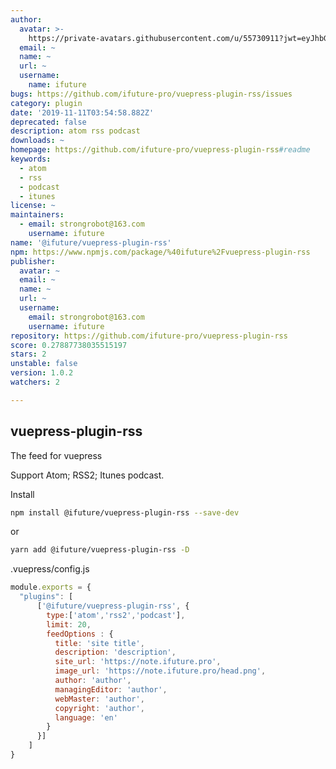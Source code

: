 ```yaml
---
author:
  avatar: >-
    https://private-avatars.githubusercontent.com/u/55730911?jwt=eyJhbGciOiJIUzI1NiIsInR5cCI6IkpXVCJ9.eyJpc3MiOiJnaXRodWIuY29tIiwiYXVkIjoicmF3LmdpdGh1YnVzZXJjb250ZW50LmNvbSIsImtleSI6ImtleTEiLCJleHAiOjE3MzQ2NzMzODAsIm5iZiI6MTczNDY3MjE4MCwicGF0aCI6Ii91LzU1NzMwOTExIn0.1jYvnZz8UUNxOe4MbfMX-iuYrA9d2n_W4YRA6qGjbO0&v=4
  email: ~
  name: ~
  url: ~
  username:
    name: ifuture
bugs: https://github.com/ifuture-pro/vuepress-plugin-rss/issues
category: plugin
date: '2019-11-11T03:54:58.882Z'
deprecated: false
description: atom rss podcast
downloads: ~
homepage: https://github.com/ifuture-pro/vuepress-plugin-rss#readme
keywords:
  - atom
  - rss
  - podcast
  - itunes
license: ~
maintainers:
  - email: strongrobot@163.com
    username: ifuture
name: '@ifuture/vuepress-plugin-rss'
npm: https://www.npmjs.com/package/%40ifuture%2Fvuepress-plugin-rss
publisher:
  avatar: ~
  email: ~
  name: ~
  url: ~
  username:
    email: strongrobot@163.com
    username: ifuture
repository: https://github.com/ifuture-pro/vuepress-plugin-rss
score: 0.27887738035515197
stars: 2
unstable: false
version: 1.0.2
watchers: 2

---
```


vuepress-plugin-rss
-----------

The feed for vuepress

Support Atom; RSS2; Itunes podcast. 

Install

```bash
npm install @ifuture/vuepress-plugin-rss --save-dev
```
or
```bash
yarn add @ifuture/vuepress-plugin-rss -D
```

.vuepress/config.js

```js
module.exports = {
  "plugins": [
      ['@ifuture/vuepress-plugin-rss', {
        type:['atom','rss2','podcast'],
        limit: 20,
        feedOptions : {
          title: 'site title',
          description: 'description',
          site_url: 'https://note.ifuture.pro',
          image_url: 'https://note.ifuture.pro/head.png',
          author: 'author',
          managingEditor: 'author',
          webMaster: 'author',
          copyright: 'author',
          language: 'en'
        }
      }]
    ]
}
```